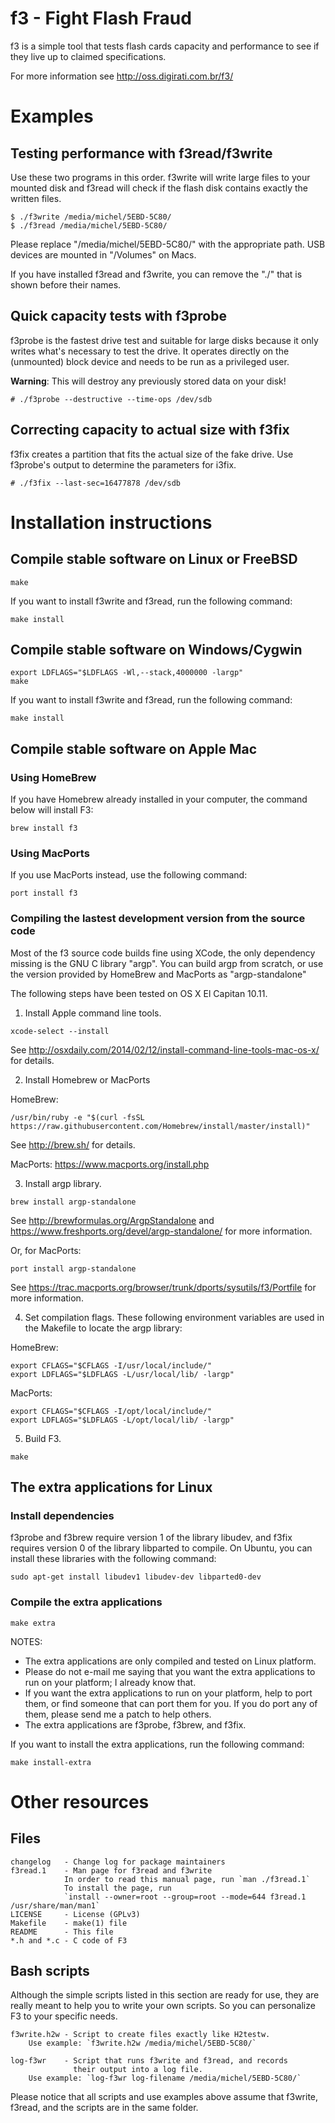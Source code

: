 # f3 - Fight Flash Fraud

f3 is a simple tool that tests flash cards capacity and performance to see if they live up to claimed specifications.

For more information see http://oss.digirati.com.br/f3/

# Examples

## Testing performance with f3read/f3write

Use these two programs in this order. f3write will write large files to your mounted disk and f3read will check if the flash disk contains exactly the written files.

```
$ ./f3write /media/michel/5EBD-5C80/
$ ./f3read /media/michel/5EBD-5C80/
```

Please replace "/media/michel/5EBD-5C80/" with the appropriate path.
USB devices are mounted in "/Volumes" on Macs.

If you have installed f3read and f3write, you can remove the "./"
that is shown before their names.

## Quick capacity tests with f3probe

f3probe is the fastest drive test and suitable for large disks because it only writes what's necessary to test the drive. It operates directly on the (unmounted) block device and needs to be run as a privileged user.

**Warning**: This will destroy any previously stored data on your disk!

```
# ./f3probe --destructive --time-ops /dev/sdb
```

## Correcting capacity to actual size with f3fix
f3fix creates a partition that fits the actual size of the fake drive. Use f3probe's output to determine the parameters for i3fix.
```
# ./f3fix --last-sec=16477878 /dev/sdb
```

# Installation instructions

## Compile stable software on Linux or FreeBSD

```
make
```
If you want to install f3write and f3read, run the following command:

```
make install
```


## Compile stable software on Windows/Cygwin

```
export LDFLAGS="$LDFLAGS -Wl,--stack,4000000 -largp"
make
```
If you want to install f3write and f3read, run the following command:

```
make install
```


## Compile stable software on Apple Mac

### Using HomeBrew
If you have Homebrew already installed in your computer,
the command below will install F3:
```
brew install f3
```

### Using MacPorts
If you use MacPorts instead, use the following command:
```
port install f3
```


### Compiling the lastest development version from the source code

Most of the f3 source code builds fine using XCode, the only dependency missing
is the GNU C library "argp". You can build argp from scratch, or use the version
provided by HomeBrew and MacPorts as "argp-standalone"

The following steps have been tested on OS X El Capitan 10.11.

1) Install Apple command line tools.
```
xcode-select --install
```

See http://osxdaily.com/2014/02/12/install-command-line-tools-mac-os-x/
for details.

2) Install Homebrew or MacPorts

HomeBrew:
```
/usr/bin/ruby -e "$(curl -fsSL https://raw.githubusercontent.com/Homebrew/install/master/install)"
```
See http://brew.sh/ for details.

MacPorts: https://www.macports.org/install.php


3) Install argp library.
```
brew install argp-standalone
```
See http://brewformulas.org/ArgpStandalone and
https://www.freshports.org/devel/argp-standalone/ for more information.

Or, for MacPorts:
```
port install argp-standalone
```
See https://trac.macports.org/browser/trunk/dports/sysutils/f3/Portfile for more information.

4) Set compilation flags.
These following environment variables are used in the Makefile to locate
the argp library:

HomeBrew:
```
export CFLAGS="$CFLAGS -I/usr/local/include/"
export LDFLAGS="$LDFLAGS -L/usr/local/lib/ -largp"
```
MacPorts:
```
export CFLAGS="$CFLAGS -I/opt/local/include/"
export LDFLAGS="$LDFLAGS -L/opt/local/lib/ -largp"
```

5) Build F3.
```
make
```


## The extra applications for Linux

### Install dependencies

f3probe and f3brew require version 1 of the library libudev, and
f3fix requires version 0 of the library libparted to compile.
On Ubuntu, you can install these libraries with the following command:
```
sudo apt-get install libudev1 libudev-dev libparted0-dev
```

### Compile the extra applications

```
make extra
```

NOTES:
   - The extra applications are only compiled and tested on Linux platform.
   - Please do not e-mail me saying that you want the extra applications
     to run on your platform; I already know that.
   - If you want the extra applications to run on your platform,
     help to port them, or find someone that can port them for you.
     If you do port any of them, please send me a patch to help others.
   - The extra applications are f3probe, f3brew, and f3fix.

If you want to install the extra applications, run the following command:

```
make install-extra
```

# Other resources

## Files

    changelog   - Change log for package maintainers
    f3read.1    - Man page for f3read and f3write
                In order to read this manual page, run `man ./f3read.1`
                To install the page, run
                `install --owner=root --group=root --mode=644 f3read.1 /usr/share/man/man1`
    LICENSE     - License (GPLv3)
    Makefile    - make(1) file
    README      - This file
    *.h and *.c - C code of F3

## Bash scripts

Although the simple scripts listed in this section are ready for use,
they are really meant to help you to write your own scripts.
So you can personalize F3 to your specific needs.

    f3write.h2w - Script to create files exactly like H2testw.
        Use example: `f3write.h2w /media/michel/5EBD-5C80/`

    log-f3wr    - Script that runs f3write and f3read, and records
                  their output into a log file.
        Use example: `log-f3wr log-filename /media/michel/5EBD-5C80/`

Please notice that all scripts and use examples above assume that
f3write, f3read, and the scripts are in the same folder.
